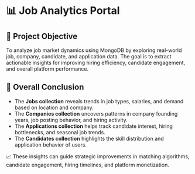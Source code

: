 # 📊 Job Analytics Portal

## 🧩 Project Objective

To analyze job market dynamics using MongoDB by exploring real-world job, company, candidate, and application data. The goal is to extract actionable insights for improving hiring efficiency, candidate engagement, and overall platform performance.


## 📌 Overall Conclusion

- The **Jobs collection** reveals trends in job types, salaries, and demand based on location and company.
- The **Companies collection** uncovers patterns in company founding years, job posting behavior, and hiring activity.
- The **Applications collection** helps track candidate interest, hiring bottlenecks, and seasonal job trends.
- The **Candidates collection** highlights the skill distribution and application behavior of users.

📈 These insights can guide strategic improvements in matching algorithms, candidate engagement, hiring timelines, and platform monetization.


